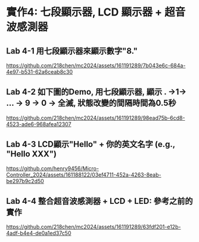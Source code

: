 
#  實作4: 七段顯示器, LCD 顯示器 + 超音波感測器

## Lab 4-1 用七段顯示器來顯示數字"8."

https://github.com/218chen/mc2024/assets/161191289/7b043e6c-684a-4e97-b531-62a6ceab8c30

## Lab 4-2 如下圖的Demo, 用七段顯示器, 顯示 . →1→ ... → 9 → 0 → 全滅, 狀態改變的間隔時間為0.5秒

https://github.com/218chen/mc2024/assets/161191289/98ead75b-6cd8-4523-ade6-968afea12307

## Lab 4-3 LCD顯示"Hello" + 你的英文名字 (e.g., "Hello XXX")

https://github.com/henry9456/Micro-Controller_2024/assets/161188122/03ef4711-452a-4263-8eab-be297b9c2d50

## Lab 4-4 整合超音波感測器 + LCD + LED: 參考之前的實作

https://github.com/218chen/mc2024/assets/161191289/63fdf201-e12b-4adf-b4e4-de0a1ed37c50
